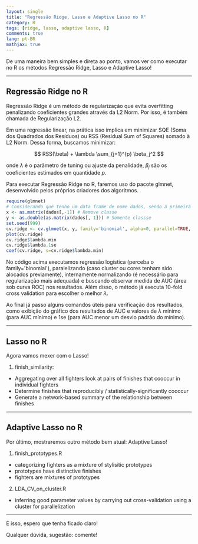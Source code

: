 ```yaml
---
layout: single
title: "Regressão Ridge, Lasso e Adaptive Lasso no R"
category: R
tags: [ridge, lasso, adaptive lasso, R]
comments: true
lang: pt-BR
mathjax: true
---
```

<script src="https://cdn.mathjax.org/mathjax/latest/MathJax.js?config=TeX-AMS-MML_HTMLorMML" type="text/javascript"></script>

De uma maneira bem simples e direta ao ponto, vamos ver como executar no R os métodos Regressão Ridge, Lasso e Adaptive Lasso!

---

## Regressão Ridge no R

Regressão Ridge é um método de regularização que evita overfitting penalizando coeficientes grandes através da L2 Norm. Por isso, é também chamada de Regularização L2.

Em uma regressão linear, na prática isso implica em minimizar SQE (Soma dos Quadrados dos Resíduos) ou RSS (Residual Sum of Squares) somado à L2 Norm. Dessa forma, buscamos minimizar:

$$ RSS(\beta) + \lambda \sum_{j=1}^{p} \beta_j^2 $$

onde $\lambda$ é o parâmetro de tuning ou ajuste da penalidade, $\beta_j$ são os coeficientes estimados em quantidade $p$.

Para executar Regressão Ridge no R, faremos uso do pacote glmnet, desenvolvido pelos próprios criadores dos algoritmos.

```R
require(glmnet)
# Considerando que tenho um data frame de nome dados, sendo a primeira coluna a classe
x <- as.matrix(dados[,-1]) # Remove classe
y <- as.double(as.matrix(dados[, 1])) # Somente classse
set.seed(999)
cv.ridge <- cv.glmnet(x, y, family='binomial', alpha=0, parallel=TRUE, standardize=TRUE, type.measure='auc')
plot(cv.ridge)
cv.ridge$lambda.min
cv.ridge$lambda.1se
coef(cv.ridge, s=cv.ridge$lambda.min)
```

No código acima executamos regressão logística (perceba o family='binomial'), paralelizando (caso cluster ou cores tenham sido alocados previamente), internamente normalizando (é necessário para regularização mais adequada) e buscando observar medida de AUC (área sob curva ROC) nos resultados. Além disso, o método já executa 10-fold cross validation para escolher o melhor $\lambda$.

Ao final já passo alguns comandos úteis para verificação dos resultados, como exibição do gráfico dos resultados de AUC e valores de $\lambda$ mínimo (para AUC mínimo) e 1se (para AUC menor um desvio padrão do mínimo).

---

## Lasso no R

Agora vamos mexer com o Lasso!

1. finish_similarity:
  * Aggregating over all fighters look at pairs of finishes that cooccur in individual fighters
  * Determine finishes that reproducibly / statistically-significantly cooccur
  * Generate a network-based summary of the relationship between finishes

---


## Adaptive Lasso no R

Por último, mostraremos outro método bem atual: Adaptive Lasso!

1. finish_prototypes.R
  * categorizing fighters as a mixture of stylisitic prototypes
  * prototypes have distinctive finishes
  * fighters are mixtures of prototypes
2. LDA_CV_on_cluster.R
  * inferring good parameter values by carrying out cross-validation using a cluster for parallelization

---

É isso, espero que tenha ficado claro!

Qualquer dúvida, sugestão: comente!
